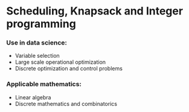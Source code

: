 # Scheduling, Knapsack and Integer programming

### Use in data science:

* Variable selection
* Large scale operational optimization
* Discrete optimization and control problems

### Applicable mathematics:

* Linear algebra
* Discrete mathematics and combinatorics